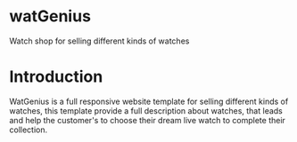 # watGenius
Watch shop for selling different kinds of watches
# Introduction
WatGenius is a full responsive website template for selling different kinds of watches, this template provide a full description about watches, that leads and help the customer's to choose their dream live watch to complete their collection. 
